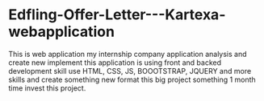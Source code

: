 # Edfling-Offer-Letter---Kartexa-webapplication
This is web application my internship company application analysis and create new implement this application is using front and backed development skill use HTML, CSS, JS, BOOOTSTRAP, JQUERY and more skills and create something new format this big project something 1 month time invest this project.   
